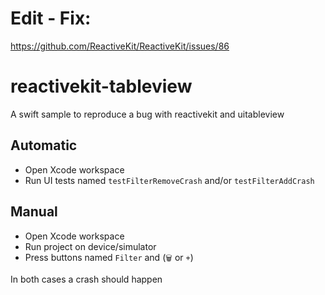 # Edit - Fix:
https://github.com/ReactiveKit/ReactiveKit/issues/86

# reactivekit-tableview
A swift sample to reproduce a bug with reactivekit and uitableview

## Automatic
- Open Xcode workspace
- Run UI tests named `testFilterRemoveCrash` and/or `testFilterAddCrash`

## Manual
- Open Xcode workspace
- Run project on device/simulator
- Press buttons named `Filter` and (`🗑` or `+`)

In both cases a crash should happen

